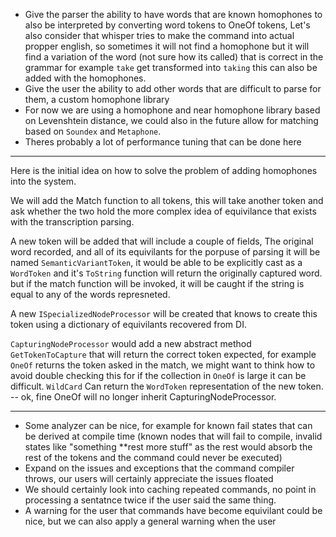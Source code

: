 - Give the parser the ability to have words that are known homophones to also be interpreted by converting word tokens
  to OneOf tokens, Let's also consider that whisper tries to make the command into actual propper english, so sometimes
  it will not find a homophone but it will find a variation of the word (not sure how its called) that is correct in the
  grammar for example `take` get transformed into `taking` this can also be added with the homophones.
- Give the user the ability to add other words that are difficult to parse for them, a custom homophone library
- For now we are using a homophone and near homophone library based on Levenshtein distance, we could also in the future
  allow for matching based on `Soundex` and `Metaphone`.
- Theres probably a lot of performance tuning that can be done here

---

Here is the initial idea on how to solve the problem of adding homophones into the system.

We will add the Match function to all tokens, this will take another token and ask whether the two hold the more complex
idea of equivilance that exists with the transcription parsing.

A new token will be added that will include a couple of fields, The original word recorded, and all of its equivilants
for the porpuse of parsing it will be named `SemanticVariantToken`, it would be able to be explicitly cast as
a `WordToken` and it's `ToString` function will return the originally captured word. but if the match function will be
invoked, it will be caught if the string is equal to any of the words represneted.

A new `ISpecializedNodeProcessor` will be created that knows to create this token using a dictionary of equivilants
recovered from DI.

`CapturingNodeProcessor` would add a new abstract method `GetTokenToCapture` that will return the correct token
expected,
for example `OneOf` returns the token asked in the match, we might want to think how to avoid double checking this for
if the collection in `OneOf` is large it can be difficult. `WildCard` Can return the `WordToken` representation of the
new token. -- ok, fine OneOf will no longer inherit CapturingNodeProcessor.


---

- Some analyzer can be nice, for example for known fail states that can be derived at compile time (known nodes that
  will fail to compile, invalid states like "something **rest more stuff" as the rest would absorb the rest of the
  tokens and the command could never be executed)
- Expand on the issues and exceptions that the command compiler throws, our users will certainly appreciate the issues
  floated
- We should certainly look into caching repeated commands, no point in processing a sentatnce twice if the user said the
  same thing.
- A warning for the user that commands have become equivilant could be nice, but we can also apply a general warning
  when the user 